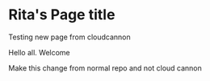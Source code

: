 # Rita's Page title

Testing new page from cloudcannon

Hello all. Welcome

Make this change from normal repo and not cloud cannon